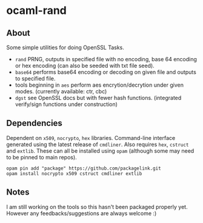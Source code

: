 # ocaml-rand

## About

Some simple utilities for doing OpenSSL Tasks.

* `rand` PRNG, outputs in specified file with no encoding, base 64 encoding or hex encoding (can also be seeded with txt file seed).
* `base64` performs base64 encoding or decoding on given file and outputs to specified file.
* tools beginning in `aes` perform aes encrytion/decrytion under given modes. (currently available: ctr, cbc)
* `dgst` see OpenSSL docs but with fewer hash functions. (integrated verify/sign functions under construction)

## Dependencies

Dependent on `x509`, `nocrypto`, `hex` libraries. Command-line interface generated using the latest release of `cmdliner`. Also requires `hex`, `cstruct` and `extlib`.
These can all be installed using `opam` (although some may need to be pinned to main repos).

```
opam pin add "package" https://github.com/packagelink.git
opam install nocrypto x509 cstruct cmdliner extlib
```

## Notes
I am still working on the tools so this hasn't been packaged properly yet. However any feedbacks/suggestions are always welcome :) 



